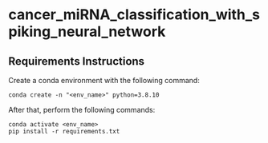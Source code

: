 # cancer_miRNA_classification_with_spiking_neural_network

## Requirements Instructions
Create a conda environment with the following command:

```
conda create -n "<env_name>" python=3.8.10
```

After that, perform the following commands:
```
conda activate <env_name>
pip install -r requirements.txt
```